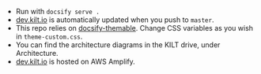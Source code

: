 * Run with `docsify serve .`
* [dev.kilt.io](https://dev.kilt.io) is automatically updated when you push to `master`.
* This repo relies on [docsify-themable](https://jhildenbiddle.github.io/docsify-themeable/#/customization?id=app). Change CSS variables as you wish in `theme-custom.css`.
* You can find the architecture diagrams in the KILT drive, under Architecture.
* [dev.kilt.io](https://dev.kilt.io) is hosted on AWS Amplify.

